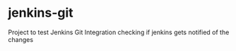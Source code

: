 # jenkins-git
Project to test Jenkins Git Integration
checking if jenkins gets notified of the changes
